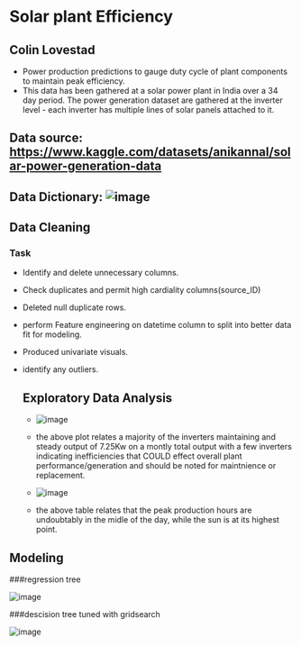 # Solar plant Efficiency
## Colin Lovestad
- Power production predictions to gauge duty cycle of plant components  to maintain peak efficiency.
- This data has been gathered at a solar power plant  in India over a 34 day period. The power generation dataset are gathered at the inverter level - each inverter has multiple lines of solar panels attached to it. 
  
## Data source: https://www.kaggle.com/datasets/anikannal/solar-power-generation-data

## Data Dictionary: ![image](https://github.com/clovestad/Solar-Plant-Efficiency/assets/103072823/f71499ea-4367-411c-b476-bf07713ae709)

## Data Cleaning
### Task
- Identify and delete unnecessary columns.
- Check duplicates and permit high cardiality columns(source_ID)
- Deleted null duplicate rows.
- perform Feature engineering on datetime column to split into  better data fit for modeling.
- Produced univariate visuals.
- identify any outliers.

  ## Exploratory Data Analysis
  - ![image](https://github.com/clovestad/Solar-Plant-Efficiency/assets/103072823/454f0b52-6171-4506-b12c-dc61b3484910)
  - the above plot relates a majority of the inverters maintaining and steady output of 7.25Kw on a montly total output with a few inverters indicating inefficiencies that COULD effect overall plant performance/generation and should be noted for maintnience or replacement.
 
  - ![image](https://github.com/clovestad/Solar-Plant-Efficiency/assets/103072823/65a0d9ca-fd13-47dc-a31e-bd4a1e3d0ac5)

  - the above table relates that the peak production hours are undoubtably in the midle of the day, while the sun is at its highest point.


## Modeling

 ###regression tree
 
  ![image](https://github.com/clovestad/Solar-Plant-Efficiency/assets/103072823/3f2eacd8-26e8-41bd-8efa-e4f383425581)

  ###descision tree tuned with gridsearch

  ![image](https://github.com/clovestad/Solar-Plant-Efficiency/assets/103072823/e9be5bb8-b115-470a-9dc7-52fcd30adbd3)

  
  


  



  

  
